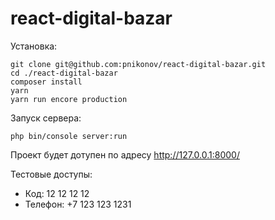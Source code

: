 # react-digital-bazar

Установка:
```
git clone git@github.com:pnikonov/react-digital-bazar.git
cd ./react-digital-bazar
composer install
yarn
yarn run encore production
```

Запуск сервера:
```
php bin/console server:run
```

Проект будет дотупен по адресу http://127.0.0.1:8000/

Тестовые доступы:
- Код: 12 12 12 12
- Телефон: +7 123 123 1231
